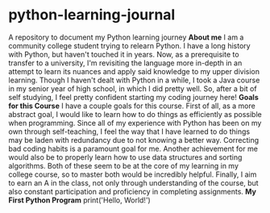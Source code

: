 # python-learning-journal
A repository to document my Python learning journey
**About me**
  I am a community college student trying to relearn Python. I have a long history with Python, but haven't touched it in years. Now, as a prerequisite to transfer to a university, I'm revisiting the language more in-depth in an attempt to learn its nuances and apply said knowledge to my upper division learning. Though I haven't dealt with Python in a while, I took a Java course in my senior year of high school, in which I did pretty well. So, after a bit of self studying, I feel pretty confident starting my coding journey here!
**Goals for this Course**
  I have a couple goals for this course. First of all, as a more abstract goal, I would like to learn how to do things as efficiently as possible when programming. Since all of my experience with Python has been on my own through self-teaching, I feel the way that I have learned to do things may be laden with redundancy due to not knowing a better way. Correcting bad coding habits is a paramount goal for me. Another achievement for me would also be to properly learn how to use data structures and sorting algorithms. Both of these seem to be at the core of my learning in my college course, so to master both would be incredibly helpful. Finally, I aim to earn an A in the class, not only through understanding of the course, but also constant participation and proficiency in completing assignments.
**My First Python Program**
print('Hello, World!')
